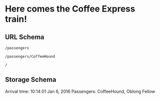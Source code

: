 # Here comes the Coffee Express train!

## URL Schema

    /passengers

    /passengers/CoffeeHound

    /

## Storage Schema

Arrival time: 10:14:01 Jan 6, 2016
Passengers: CoffeeHound, Oblong Fellow